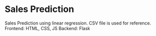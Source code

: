 # Sales Prediction

Sales Prediction using linear regression. CSV file is used for reference. 
Frontend: HTML, CSS, JS
Backend: Flask
